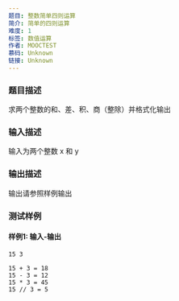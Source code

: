 ```yaml
---
题目: 整数简单四则运算
简介: 简单的四则运算
难度: 1
标签: 数值运算
作者: MOOCTEST
慕码: Unknown
链接: Unknown
---
```


### 题目描述

求两个整数的和、差、积、商（整除）并格式化输出

### 输入描述

输入为两个整数 x 和 y

### 输出描述

输出请参照样例输出

### 测试样例

#### 样例1: 输入-输出

```
15 3
```

```
15 + 3 = 18
15 - 3 = 12
15 * 3 = 45
15 // 3 = 5
```


